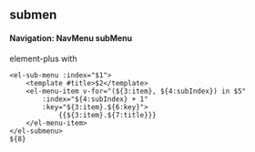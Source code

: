 ## submen
#### Navigation: NavMenu subMenu
element-plus <el-submenu> with <el-menu-item>
```
<el-sub-menu :index="$1">
	<template #title>$2</template>
	<el-menu-item v-for="(${3:item}, ${4:subIndex}) in $5"
		:index="${4:subIndex} + 1"
		:key="${3:item}.${6:key}">
			{{${3:item}.${7:title}}}
	</el-menu-item>
</el-submenu>
${8}
```